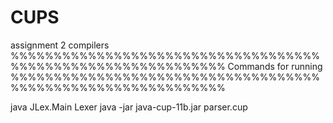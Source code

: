# CUPS
assignment 2 compilers
%%%%%%%%%%%%%%%%%%%%%%%%%%%%%%%%%%%%%%%%%%%%%%%%%%%%%%%%%%%%%
Commands for running
%%%%%%%%%%%%%%%%%%%%%%%%%%%%%%%%%%%%%%%%%%%%%%%%%%%%%%%%%%%%%

java JLex.Main Lexer
java -jar java-cup-11b.jar parser.cup 
